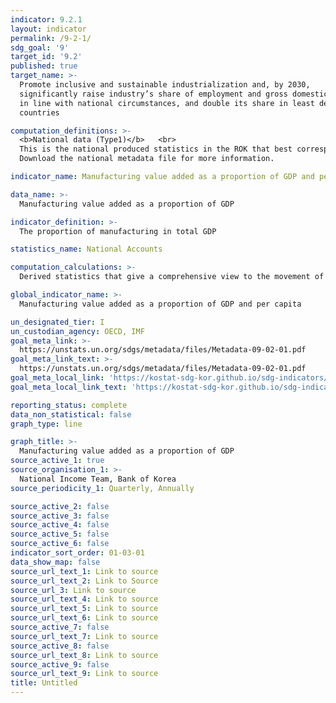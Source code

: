 ```yaml
---
indicator: 9.2.1
layout: indicator
permalink: /9-2-1/
sdg_goal: '9'
target_id: '9.2'
published: true
target_name: >-
  Promote inclusive and sustainable industrialization and, by 2030,
  significantly raise industry’s share of employment and gross domestic product,
  in line with national circumstances, and double its share in least developed
  countries

computation_definitions: >-
  <b>National data (Type1)</b>   <br>
  This is the national produced statistics in the ROK that best corresponds to the definition of UN SDGs indicators. <br>
  Download the national metadata file for more information.

indicator_name: Manufacturing value added as a proportion of GDP and per capita

data_name: >-
  Manufacturing value added as a proportion of GDP 

indicator_definition: >-
  The proportion of manufacturing in total GDP 

statistics_name: National Accounts

computation_calculations: >-
  Derived statistics that give a comprehensive view to the movement of the economy; total outputs and interim inputs are calculated based on 170 basic types of statistics (300 types including simple data) and added values are calculated by deducing interim inputs from total outputs

global_indicator_name: >-
  Manufacturing value added as a proportion of GDP and per capita

un_designated_tier: I
un_custodian_agency: OECD, IMF
goal_meta_link: >-
  https://unstats.un.org/sdgs/metadata/files/Metadata-09-02-01.pdf   
goal_meta_link_text: >-
  https://unstats.un.org/sdgs/metadata/files/Metadata-09-02-01.pdf   
goal_meta_local_link: 'https://kostat-sdg-kor.github.io/sdg-indicators/public/data/Metadata-09-02-01_ENG.pdf'
goal_meta_local_link_text: 'https://kostat-sdg-kor.github.io/sdg-indicators/public/data/Metadata-09-02-01_ENG.pdf'

reporting_status: complete
data_non_statistical: false
graph_type: line

graph_title: >-
  Manufacturing value added as a proportion of GDP 
source_active_1: true
source_organisation_1: >-
  National Income Team, Bank of Korea 
source_periodicity_1: Quarterly, Annually 

source_active_2: false
source_active_3: false
source_active_4: false
source_active_5: false
source_active_6: false
indicator_sort_order: 01-03-01
data_show_map: false
source_url_text_1: Link to source
source_url_text_2: Link to Source
source_url_3: Link to source
source_url_text_4: Link to source
source_url_text_5: Link to source
source_url_text_6: Link to source
source_active_7: false
source_url_text_7: Link to source
source_active_8: false
source_url_text_8: Link to source
source_active_9: false
source_url_text_9: Link to source
title: Untitled
---
```

